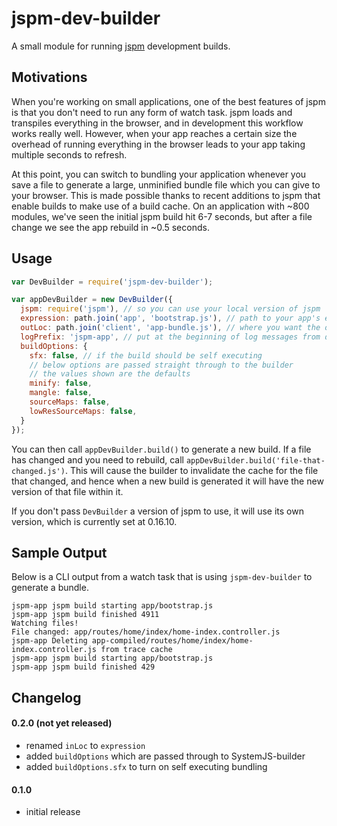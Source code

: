 # jspm-dev-builder

A small module for running [jspm](http://www.jspm.io) development builds.

## Motivations

When you're working on small applications, one of the best features of jspm is that you don't need to run any form of watch task. jspm loads and transpiles everything in the browser, and in development this workflow works really well. However, when your app reaches a certain size the overhead of running everything in the browser leads to your app taking multiple seconds to refresh.

At this point, you can switch to bundling your application whenever you save a file to generate a large, unminified bundle file which you can give to your browser. This is made possible thanks to recent additions to jspm that enable builds to make use of a build cache. On an application with ~800 modules, we've seen the initial jspm build hit 6-7 seconds, but after a file change we see the app rebuild in ~0.5 seconds.

## Usage

```js
var DevBuilder = require('jspm-dev-builder');

var appDevBuilder = new DevBuilder({
  jspm: require('jspm'), // so you can use your local version of jspm
  expression: path.join('app', 'bootstrap.js'), // path to your app's entry point
  outLoc: path.join('client', 'app-bundle.js'), // where you want the output file
  logPrefix: 'jspm-app', // put at the beginning of log messages from dev builder
  buildOptions: {
    sfx: false, // if the build should be self executing
    // below options are passed straight through to the builder
    // the values shown are the defaults
    minify: false,
    mangle: false,
    sourceMaps: false,
    lowResSourceMaps: false,
  }
});
```

You can then call `appDevBuilder.build()` to generate a new build. If a file has changed and you need to rebuild, call `appDevBuilder.build('file-that-changed.js')`. This will cause the builder to invalidate the cache for the file that changed, and hence when a new build is generated it will have the new version of that file within it.

If you don't pass `DevBuilder` a version of jspm to use, it will use its own version, which is currently set at 0.16.10.

## Sample Output

Below is a CLI output from a watch task that is using `jspm-dev-builder` to generate a bundle.

```
jspm-app jspm build starting app/bootstrap.js
jspm-app jspm build finished 4911
Watching files!
File changed: app/routes/home/index/home-index.controller.js
jspm-app Deleting app-compiled/routes/home/index/home-index.controller.js from trace cache
jspm-app jspm build starting app/bootstrap.js
jspm-app jspm build finished 429
```

## Changelog

#### 0.2.0 (not yet released)
- renamed `inLoc` to `expression`
- added `buildOptions` which are passed through to SystemJS-builder
- added `buildOptions.sfx` to turn on self executing bundling

#### 0.1.0
- initial release

